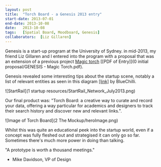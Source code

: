 ```yaml
---
layout:	post
title:	"Torch Board - a Genesis 2013 entry"
start-date: 2013-07-01
end-date: 2013-10-08
date:	2013-10-08
tags:	[Spatial Board, Moodboard, Genesis]
collaborators:	[Liz Gillaren]
---
```


Genesis is a start-up program at the University of Sydney. in mid-2013, my friend Liz Gillaren and I entered into the program with a proposal that was an extension of a previous project [Magic torch]() [[PDF of Entry]](0 initial proposal/GENESIS - Magic Torch.pdf).

Genesis revealed some interesting tips about the startup scene, notably a list of relevant entities as seen in this diagram [[link]](http://www.bluechilli.com/blog/startrail-september-2013-released/) by BlueChilli.

![StartRail](1 startup resources/StartRail_Network_July2013.png)

Our final product was: "Torch Board: a creative way to curate and record your data, offering a way particular for academics and designers to track their search history and discover new and relevant links.".

![Image of Torch Board](2 The Mockup/heroImage.png)

Whilst this was quite an educational peek into the startup world, even if a concept was fully fleshed out and strategised it can only go so far. Sometimes there's much more power in doing than talking.

"A prototype is worth a thousand meetings." 
- Mike Davidson, VP of Design

 